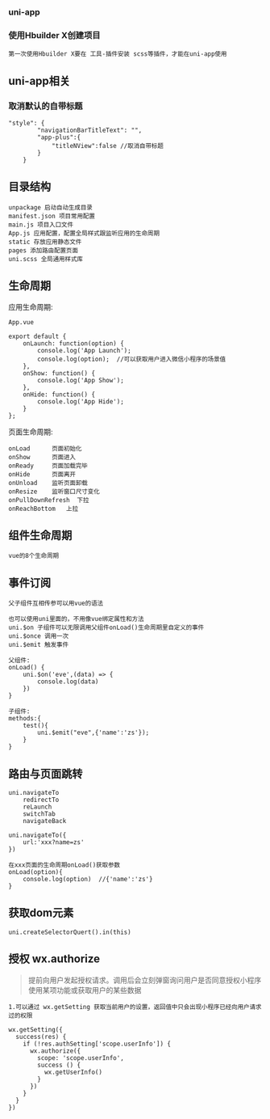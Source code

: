 ### uni-app

### 使用Hbuilder X创建项目

```
第一次使用Hbuilder X要在 工具-插件安装 scss等插件，才能在uni-app使用
```

## uni-app相关

### 取消默认的自带标题

```
"style": {
		"navigationBarTitleText": "",
		"app-plus":{
			"titleNView":false //取消自带标题
		}
	}
```

## 目录结构

```
unpackage 启动自动生成目录
manifest.json 项目常用配置
main.js 项目入口文件
App.js 应用配置，配置全局样式跟监听应用的生命周期
static 存放应用静态文件
pages 添加路由配置页面
uni.scss 全局通用样式库 
```

## 生命周期


应用生命周期:

```
App.vue

export default {
	onLaunch: function(option) {
		console.log('App Launch');
		console.log(option);  //可以获取用户进入微信小程序的场景值
	},
	onShow: function() {
		console.log('App Show');
	},
	onHide: function() {
		console.log('App Hide');
	}
};
```

页面生命周期:

```
onLoad		页面初始化
onShow		页面进入
onReady		页面加载完毕
onHide		页面离开
onUnload	监听页面卸载
onResize	监听窗口尺寸变化
onPullDownRefresh  下拉
onReachBottom	上拉
```

## 组件生命周期

```
vue的8个生命周期
```


## 事件订阅

```
父子组件互相传参可以用vue的语法

也可以使用uni里面的，不用像vue绑定属性和方法
uni.$on 子组件可以无限调用父组件onLoad()生命周期里自定义的事件
uni.$once 调用一次
uni.$emit 触发事件

父组件:
onLoad() {
	uni.$on('eve',(data) => {
		console.log(data)
	})
}

子组件:
methods:{
	test(){
		uni.$emit("eve",{'name':'zs'});
	}
}
```

## 路由与页面跳转

```
uni.navigateTo
	redirectTo
	reLaunch
	switchTab
	navigateBack
	
uni.navigateTo({
	url:'xxx?name=zs'
})

在xxx页面的生命周期onLoad()获取参数
onLoad(option){
	console.log(option)  //{'name':'zs'}
}
```

## 获取dom元素

```
uni.createSelectorQuert().in(this)
```

## 授权 wx.authorize

>提前向用户发起授权请求。调用后会立刻弹窗询问用户是否同意授权小程序使用某项功能或获取用户的某些数据

```
1.可以通过 wx.getSetting 获取当前用户的设置，返回值中只会出现小程序已经向用户请求过的权限

wx.getSetting({
  success(res) {
    if (!res.authSetting['scope.userInfo']) {
      wx.authorize({
        scope: 'scope.userInfo',
        success () {
          wx.getUserInfo()
        }
      })
    }
  }
})
```